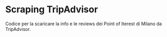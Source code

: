 # Scraping TripAdvisor
Codice per la scaricare la info e le reviews dei Point of Iterest di Milano da TripAdvisor.
